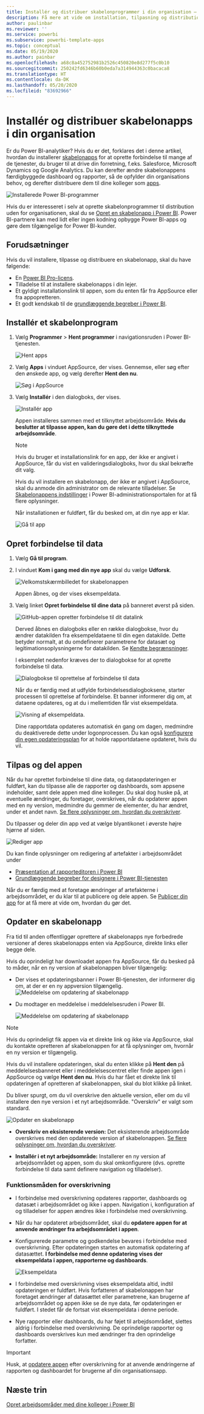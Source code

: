 ```yaml
---
title: Installér og distribuer skabelonprogrammer i din organisation – Power BI
description: Få mere at vide om installation, tilpasning og distribution af skabelonprogrammer i din organisation i Power BI.
author: paulinbar
ms.reviewer: ''
ms.service: powerbi
ms.subservice: powerbi-template-apps
ms.topic: conceptual
ms.date: 05/19/2020
ms.author: painbar
ms.openlocfilehash: a68c8a452752981b2526c450820e8d277f5c0b10
ms.sourcegitcommit: 250242fd6346b60b0eda7a314944363c0bacaca8
ms.translationtype: HT
ms.contentlocale: da-DK
ms.lasthandoff: 05/20/2020
ms.locfileid: "83692966"
---
```

# <a name="install-and-distribute-template-apps-in-your-organization"></a>Installér og distribuer skabelonapps i din organisation

Er du Power BI-analytiker? Hvis du er det, forklares det i denne artikel, hvordan du installerer [skabelonapps](service-template-apps-overview.md) for at oprette forbindelse til mange af de tjenester, du bruger til at drive din forretning, f.eks. Salesforce, Microsoft Dynamics og Google Analytics. Du kan derefter ændre skabelonappens færdigbyggede dashboard og rapporter, så de opfylder din organisations behov, og derefter distribuere dem til dine kolleger som [apps](../consumer/end-user-apps.md). 

![Installerede Power BI-programmer](media/service-template-apps-install-distribute/power-bi-get-apps.png)

Hvis du er interesseret i selv at oprette skabelonprogrammer til distribution uden for organisationen, skal du se [Opret en skabelonapp i Power BI](service-template-apps-create.md). Power BI-partnere kan med lidt eller ingen kodning opbygge Power BI-apps og gøre dem tilgængelige for Power BI-kunder. 

## <a name="prerequisites"></a>Forudsætninger  

Hvis du vil installere, tilpasse og distribuere en skabelonapp, skal du have følgende: 

* En [Power BI Pro-licens](../fundamentals/service-self-service-signup-for-power-bi.md).
* Tilladelse til at installere skabelonapps i din lejer.
* Et gyldigt installationslink til appen, som du enten får fra AppSource eller fra appopretteren.
* Et godt kendskab til de [grundlæggende begreber i Power BI](../fundamentals/service-basic-concepts.md).

## <a name="install-a-template-app"></a>Installér et skabelonprogram

1. Vælg **Programmer** > **Hent programmer** i navigationsruden i Power BI-tjenesten.

    ![Hent apps](media/service-template-apps-install-distribute/power-bi-get-apps-arrow.png)

1. Vælg **Apps** i vinduet AppSource, der vises. Gennemse, eller søg efter den ønskede app, og vælg derefter **Hent den nu**.

    ![Søg i AppSource](media/service-template-apps-install-distribute/power-bi-appsource.png)

1. Vælg **Installér** i den dialogboks, der vises.

    ![Installér app](media/service-template-apps-install-distribute/power-install-dialog.png)
    
    Appen installeres sammen med et tilknyttet arbejdsområde. **Hvis du beslutter at tilpasse appen, kan du gøre det i dette tilknyttede arbejdsområde**.

    > [!NOTE]
    > Hvis du bruger et installationslink for en app, der ikke er angivet i AppSource, får du vist en valideringsdialogboks, hvor du skal bekræfte dit valg.
    >
    >Hvis du vil installere en skabelonapp, der ikke er angivet i AppSource, skal du anmode din administrator om de relevante tilladelser. Se [Skabelonappens indstillinger](../admin/service-admin-portal.md#template-apps-settings) i Power BI-administrationsportalen for at få flere oplysninger.

    Når installationen er fuldført, får du besked om, at din nye app er klar.

    ![Gå til app](media/service-template-apps-install-distribute/power-bi-go-to-app.png)

## <a name="connect-to-data"></a>Opret forbindelse til data

1. Vælg **Gå til program**.

1. I vinduet **Kom i gang med din nye app** skal du vælge **Udforsk**.

   ![Velkomstskærmbilledet for skabelonappen](media/service-template-apps-install-distribute/power-bi-template-app-get-started.png)

   Appen åbnes, og der vises eksempeldata.

1. Vælg linket **Opret forbindelse til dine data** på banneret øverst på siden.

   ![GitHub-appen opretter forbindelse til dit datalink](media/service-template-apps-install-distribute/power-bi-template-app-connect-data.png)


    
    Derved åbnes en dialogboks eller en række dialogbokse, hvor du ændrer datakilden fra eksempeldataene til din egen datakilde. Dette betyder normalt, at du omdefinerer parametrene for datasæt og legitimationsoplysningerne for datakilden. Se [Kendte begrænsninger](service-template-apps-overview.md#known-limitations).
    
    I eksemplet nedenfor kræves der to dialogbokse for at oprette forbindelse til data.

   ![Dialogbokse til oprettelse af forbindelse til data](media/service-template-apps-install-distribute/power-bi-template-app-connect-to-data-dialogs.png)

    Når du er færdig med at udfylde forbindelsesdialogboksene, starter processen til oprettelse af forbindelse. Et banner informerer dig om, at dataene opdateres, og at du i mellemtiden får vist eksempeldata.

    ![Visning af eksempeldata.](media/service-template-apps-install-distribute/power-bi-template-app-viewing-sample-data.png)

   Dine rapportdata opdateres automatisk én gang om dagen, medmindre du deaktiverede dette under logonprocessen. Du kan også [konfigurere din egen opdateringsplan](./refresh-scheduled-refresh.md) for at holde rapportdataene opdateret, hvis du vil.

## <a name="customize-and-share-the-app"></a>Tilpas og del appen

Når du har oprettet forbindelse til dine data, og dataopdateringen er fuldført, kan du tilpasse alle de rapporter og dashboards, som appsene indeholder, samt dele appen med dine kolleger. Du skal dog huske på, at eventuelle ændringer, du foretager, overskrives, når du opdaterer appen med en ny version, medmindre du gemmer de elementer, du har ændret, under et andet navn. [Se flere oplysninger om, hvordan du overskriver](#overwrite-behavior).

Du tilpasser og deler din app ved at vælge blyantikonet i øverste højre hjørne af siden.

![Rediger app](media/service-template-apps-install-distribute/power-bi-template-app-edit-app.png)


Du kan finde oplysninger om redigering af artefakter i arbejdsområdet under
* [Præsentation af rapporteditoren i Power BI](../create-reports/service-the-report-editor-take-a-tour.md)
* [Grundlæggende begreber for designere i Power BI-tjenesten](../fundamentals/service-basic-concepts.md)

Når du er færdig med at foretage ændringer af artefakterne i arbejdsområdet, er du klar til at publicere og dele appen. Se [Publicer din app](../collaborate-share/service-create-distribute-apps.md#publish-your-app) for at få mere at vide om, hvordan du gør det.

## <a name="update-a-template-app"></a>Opdater en skabelonapp

Fra tid til anden offentliggør oprettere af skabelonapps nye forbedrede versioner af deres skabelonapps enten via AppSource, direkte links eller begge dele.

Hvis du oprindeligt har downloadet appen fra AppSource, får du besked på to måder, når en ny version af skabelonappen bliver tilgængelig:
* Der vises et opdateringsbanner i Power BI-tjenesten, der informerer dig om, at der er en ny appversion tilgængelig.
  ![Meddelelse om opdatering af skabelonapp](media/service-template-apps-install-distribute/power-bi-new-app-version-notification-banner.png)
* Du modtager en meddelelse i meddelelsesruden i Power BI.


  ![Meddelelse om opdatering af skabelonapp](media/service-template-apps-install-distribute/power-bi-new-app-version-notification-pane.png)

>[!NOTE]
>Hvis du oprindeligt fik appen via et direkte link og ikke via AppSource, skal du kontakte opretteren af skabelonappen for at få oplysninger om, hvornår en ny version er tilgængelig.

  Hvis du vil installere opdateringen, skal du enten klikke på **Hent den** på meddelelsesbanneret eller i meddelelsescentret eller finde appen igen i AppSource og vælge **Hent den nu**. Hvis du har fået et direkte link til opdateringen af opretteren af skabelonappen, skal du blot klikke på linket.
  
  Du bliver spurgt, om du vil overskrive den aktuelle version, eller om du vil installere den nye version i et nyt arbejdsområde. "Overskriv" er valgt som standard.

  ![Opdater en skabelonapp](media/service-template-apps-install-distribute/power-bi-update-app-overwrite.png)

- **Overskriv en eksisterende version:** Det eksisterende arbejdsområde overskrives med den opdaterede version af skabelonappen. [Se flere oplysninger om, hvordan du overskriver](#overwrite-behavior).

- **Installér i et nyt arbejdsområde:** Installerer en ny version af arbejdsområdet og appen, som du skal omkonfigurere (dvs. oprette forbindelse til data samt definere navigation og tilladelser).

### <a name="overwrite-behavior"></a>Funktionsmåden for overskrivning

* I forbindelse med overskrivning opdateres rapporter, dashboards og datasæt i arbejdsområdet og ikke i appen. Navigation i, konfiguration af og tilladelser for appen ændres ikke i forbindelse med overskrivning.
* Når du har opdateret arbejdsområdet, skal du **opdatere appen for at anvende ændringer fra arbejdsområdet i appen**.
* Konfigurerede parametre og godkendelse bevares i forbindelse med overskrivning. Efter opdateringen startes en automatisk opdatering af datasættet. **I forbindelse med denne opdatering vises der eksempeldata i appen, rapporterne og dashboards**.

  ![Eksempeldata](media/service-template-apps-install-distribute/power-bi-sample-data.png)

* I forbindelse med overskrivning vises eksempeldata altid, indtil opdateringen er fuldført. Hvis forfatteren af skabelonappen har foretaget ændringer af datasættet eller parametrene, kan brugerne af arbejdsområdet og appen ikke se de nye data, før opdateringen er fuldført. I stedet får de fortsat vist eksempeldata i denne periode.
* Nye rapporter eller dashboards, du har føjet til arbejdsområdet, slettes aldrig i forbindelse med overskrivning. De oprindelige rapporter og dashboards overskrives kun med ændringer fra den oprindelige forfatter.

>[!IMPORTANT]
>Husk, at [opdatere appen](#customize-and-share-the-app) efter overskrivning for at anvende ændringerne af rapporten og dashboardet for brugerne af din organisationsapp.

## <a name="next-steps"></a>Næste trin

[Opret arbejdsområder med dine kolleger i Power BI](../collaborate-share/service-create-the-new-workspaces.md)
